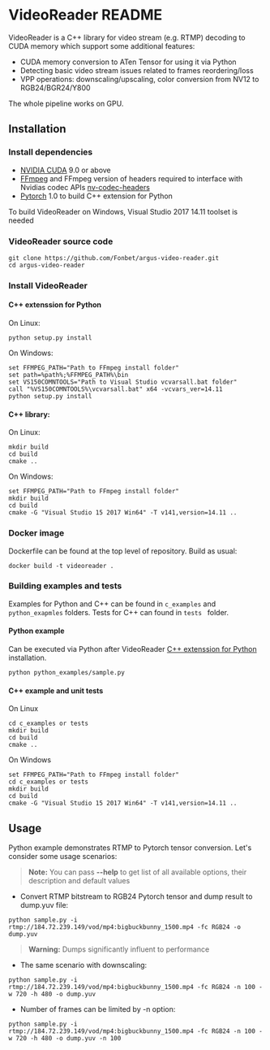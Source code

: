 # VideoReader README
VideoReader is a C++ library for video stream (e.g. RTMP) decoding to CUDA memory which support some additional features:
* CUDA memory conversion to ATen Tensor for using it via Python
* Detecting basic video stream issues related to frames reordering/loss
* VPP operations: downscaling/upscaling, color conversion from NV12 to RGB24/BGR24/Y800

The whole pipeline works on GPU.
## Installation
### Install dependencies
* [NVIDIA CUDA](https://developer.nvidia.com/cuda-downloads) 9.0 or above
* [FFmpeg](https://github.com/FFmpeg/FFmpeg) and FFmpeg version of headers required to interface with Nvidias codec APIs
[nv-codec-headers](https://github.com/FFmpeg/nv-codec-headers)
* [Pytorch](https://github.com/pytorch/pytorch) 1.0 to build C++ extension for Python

To build VideoReader on Windows, Visual Studio 2017 14.11 toolset is needed
### VideoReader source code

```
git clone https://github.com/Fonbet/argus-video-reader.git
cd argus-video-reader
```
### Install VideoReader
#### C++ extenssion for Python

On Linux:
```
python setup.py install
```
On Windows:
```
set FFMPEG_PATH="Path to FFmpeg install folder"
set path=%path%;%FFMPEG_PATH%\bin
set VS150COMNTOOLS="Path to Visual Studio vcvarsall.bat folder"
call "%VS150COMNTOOLS%\vcvarsall.bat" x64 -vcvars_ver=14.11
python setup.py install
```
#### C++ library:

On Linux:
```
mkdir build
cd build
cmake ..
```
On Windows:
```
set FFMPEG_PATH="Path to FFmpeg install folder"
mkdir build
cd build
cmake -G "Visual Studio 15 2017 Win64" -T v141,version=14.11 ..
```
### Docker image
Dockerfile can be found at the top level of repository. Build as usual:
```
docker build -t videoreader .
```
### Building examples and tests
Examples for Python and C++ can be found in ```c_examples``` and ```python_exapmles``` folders.  Tests for C++ can found in ```tests ``` folder.
#### Python example 
Can be executed via Python after VideoReader [C++ extenssion for Python](#c-extenssion-for-python) installation.
```
python python_examples/sample.py
```
#### C++ example and unit tests
On Linux
```
cd c_examples or tests
mkdir build
cd build
cmake ..
```
On Windows
```
set FFMPEG_PATH="Path to FFmpeg install folder"
cd c_examples or tests
mkdir build
cd build
cmake -G "Visual Studio 15 2017 Win64" -T v141,version=14.11 ..
```
## Usage
Python example demonstrates RTMP to Pytorch tensor conversion. Let's consider some usage scenarios:
> **Note:** You can pass **--help** to get list of all available options, their description and default values
*  Convert RTMP bitstream to RGB24 Pytorch tensor and dump result to dump.yuv file: 
```
python sample.py -i rtmp://184.72.239.149/vod/mp4:bigbuckbunny_1500.mp4 -fc RGB24 -o dump.yuv
```
> **Warning:** Dumps significantly influent to performance
* The same scenario with downscaling:
```
python sample.py -i rtmp://184.72.239.149/vod/mp4:bigbuckbunny_1500.mp4 -fc RGB24 -n 100 -w 720 -h 480 -o dump.yuv
```
* Number of frames can be limited by -n option:
```
python sample.py -i rtmp://184.72.239.149/vod/mp4:bigbuckbunny_1500.mp4 -fc RGB24 -n 100 -w 720 -h 480 -o dump.yuv -n 100
```
